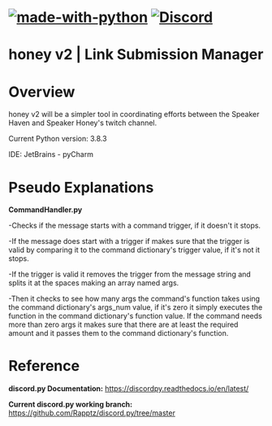 [![made-with-python](https://img.shields.io/badge/Made%20with-Python-1f425f.svg)](https://www.python.org/)
[![Discord](https://img.shields.io/discord/698037482050289704.svg?label=&logo=discord&logoColor=ffffff&color=7389D8&labelColor=6A7EC2)](https://discord.gg/fJhhkXn)
==================================
honey v2 | Link Submission Manager
==================================
Overview
=========
honey v2 will be a simpler tool in coordinating efforts between the Speaker Haven and Speaker Honey's twitch channel.

Current Python version: 3.8.3

IDE: JetBrains - pyCharm


Pseudo Explanations
===================

**CommandHandler.py**

-Checks if the message starts with a command trigger, if it doesn't it stops.

-If the message does start with a trigger if makes sure that the trigger is valid by comparing it to the command dictionary's trigger value, if it's not it stops.

-If the trigger is valid it removes the trigger from the message string and splits it at the spaces making an array named args.

-Then it checks to see how many args the command's function takes using the command dictionary's args_num value, if it's zero it simply executes the function in the command dictionary's function value. If the command needs more than zero args it makes sure that there are at least the required amount and it passes them to the command dictionary's function.

Reference
=========

**discord.py Documentation:**
https://discordpy.readthedocs.io/en/latest/

**Current discord.py working branch:**
https://github.com/Rapptz/discord.py/tree/master
